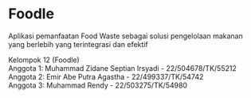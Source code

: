 # Foodle
Aplikasi pemanfaatan Food Waste sebagai solusi pengelolaan makanan yang berlebih yang terintegrasi dan efektif

Kelompok 12 (Foodle)  
Anggota 1: Muhammad Zidane Septian Irsyadi  -  22/504678/TK/55212  
Anggota 2: Emir Abe Putra Agastha	          -  22/499337/TK/54742  
Anggota 3: Muhammad Rendy	                  -  22/503275/TK/54980
